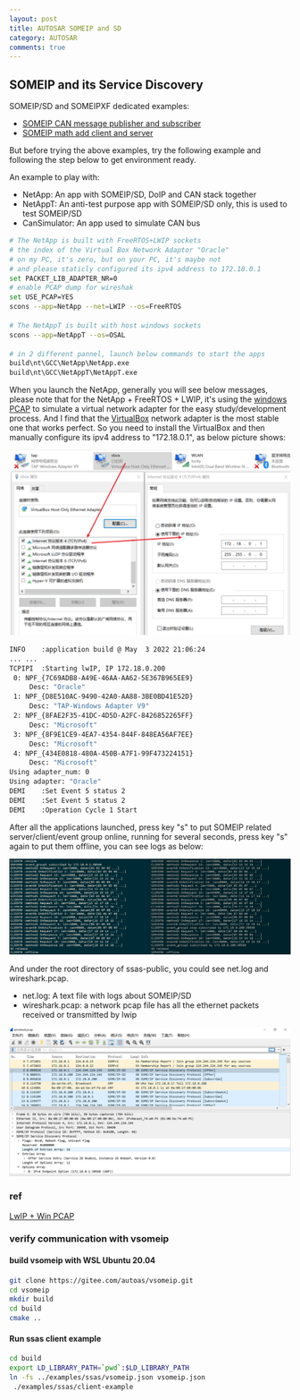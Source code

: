 ```yaml
---
layout: post
title: AUTOSAR SOMEIP and SD
category: AUTOSAR
comments: true
---
```


## SOMEIP and its Service Discovery

SOMEIP/SD and SOMEIPXF dedicated examples:

  - [SOMEIP CAN message publisher and subscriber](../../app/examples/someip/can/README.md)
  - [SOMEIP math add client and server](../../app/examples/someip/add/README.md)

But before trying the above examples, try the following example and following the step below to get environment ready.

An example to play with:

* NetApp: An app with SOMEIP/SD, DoIP and CAN stack together
* NetAppT: An anti-test purpose app with SOMEIP/SD only, this is used to test SOMEIP/SD
* CanSimulator: An app used to simulate CAN bus

```sh
# The NetApp is built with FreeRTOS+LWIP sockets
# the index of the Virtual Box Network Adaptor "Oracle"
# on my PC, it's zero, but on your PC, it's maybe not
# and please staticly configured its ipv4 address to 172.18.0.1
set PACKET_LIB_ADAPTER_NR=0
# enable PCAP dump for wireshak
set USE_PCAP=YES
scons --app=NetApp --net=LWIP --os=FreeRTOS

# The NetAppT is built with host windows sockets
scons --app=NetAppT --os=OSAL

# in 2 different pannel, launch below commands to start the apps
build\nt\GCC\NetApp\NetApp.exe
build\nt\GCC\NetAppT\NetAppT.exe
```

When you launch the NetApp, generally you will see below messages, please note that for the NetApp + FreeRTOS + LWIP, it's using the [windows PCAP](https://www.winpcap.org/) to simulate a virtual network adapter for the easy study/development process. And I find that the [VirtualBox](https://www.virtualbox.org/) network adapter is the most stable one that works perfect.  So you need to install the VirtualBox and then manually configure its ipv4 address to "172.18.0.1", as below picture shows:

![vbox-ip-config](../images/someip-vbox-net-adapter-ip-config.png)

```sh
INFO    :application build @ May  3 2022 21:06:24
... ...
TCPIPI  :Starting lwIP, IP 172.18.0.200
 0: NPF_{7C69ADB8-A49E-46AA-AA62-5E367B965EE9}
     Desc: "Oracle"
 1: NPF_{D8E510AC-9490-42A0-AA88-3BE0BD41E52D}
     Desc: "TAP-Windows Adapter V9"
 2: NPF_{8FAE2F35-41DC-4D5D-A2FC-8426852265FF}
     Desc: "Microsoft"
 3: NPF_{8F9E1CE9-4EA7-4354-844F-848EA56AF7EE}
     Desc: "Microsoft"
 4: NPF_{434E0818-480A-450B-A7F1-99F473224151}
     Desc: "Microsoft"
Using adapter_num: 0
Using adapter: "Oracle"
DEMI    :Set Event 5 status 2
DEMI    :Set Event 5 status 2
DEMI    :Operation Cycle 1 Start
```

After all the applications launched, press key "s" to put SOMEIP related server/client/event group online, running for several seconds, press key "s" again to put them  offline, you can see logs as below:

![someip net log](../images/someip-netapp-netappt-runing-log.png)

And under the root directory of ssas-public, you could see net.log and wireshark.pcap.

* net.log: A text file with logs about SOMEIP/SD
* wireshark.pcap: a network pcap file has all the ethernet packets received or transmitted by lwip

![someip pcap](../images/someip-netapp-netappt-pcap.png)

### ref

[LwIP + Win PCAP](https://blog.csdn.net/zengsenhua/article/details/123914711)

### verify communication with vsomeip

#### build vsomeip with WSL Ubuntu 20.04

```sh
git clone https://gitee.com/autoas/vsomeip.git
cd vsomeip
mkdir build
cd build
cmake ..
```

#### Run ssas client example

```sh
cd build
export LD_LIBRARY_PATH=`pwd`:$LD_LIBRARY_PATH
ln -fs ../examples/ssas/vsomeip.json vsomeip.json
 ./examples/ssas/client-example
```


